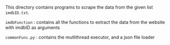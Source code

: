This directory contains programs to scrape the data from the given list `imdbID.txt`.

`imdbFunction` : contains all the functions to extract the data from the website with imdbID as arguments

`commonFunc.py` : contains the mutlithread executor, and a json file loader


